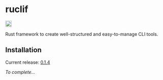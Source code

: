 # ruclif

[<img alt="github" src="https://img.shields.io/badge/github-black?style=for-the-badge&labelColor=555555&logo=github" height="20">](https://github.com/Patacode/ruclif)

Rust framework to create well-structured and easy-to-manage CLI tools.

## Installation

Current release: [0.1.4](CHANGELOG.md#0.1.4)

*To complete...*
